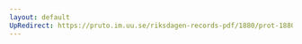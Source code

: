 ```yaml
---
layout: default
UpRedirect: https://pruto.im.uu.se/riksdagen-records-pdf/1880/prot-1880--ak--042/prot-1880--ak--042_035.pdf
---
```

